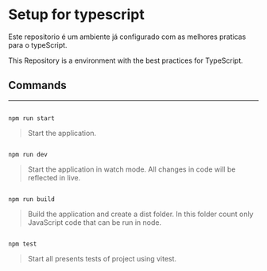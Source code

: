 # Setup for typescript

Este repositorio é um ambiente já configurado com as melhores praticas para o typeScript.

This Repository is a environment with the best practices for TypeScript.

## Commands
<hr>
<code>
npm run start
</code>

> Start the application.

<code>
npm run dev
</code>

> Start the application in watch mode. All changes in code will be reflected in live. 

<code>
npm run build
</code>

> Build the application and create a dist folder. In this folder count only JavaScript  code that can be run in node.

<code>
npm test
</code>

> Start all presents tests of project using vitest. 





